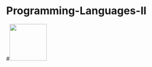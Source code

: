# Programming-Languages-II   
#<img src="https://media.giphy.com/media/aN9GqoR7OD3nq/giphy.gif" align="rigt" width="100" height="100"> 
